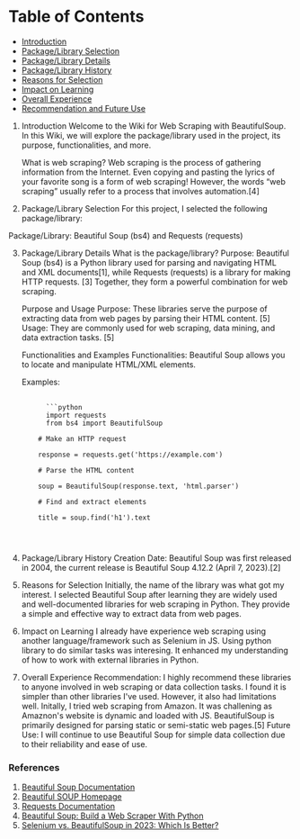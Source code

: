 # Table of Contents

- [Introduction](#introduction)
- [Package/Library Selection](#package-library-selection)
- [Package/Library Details](#package-library-details)
- [Package/Library History](#package-library-history)
- [Reasons for Selection](#reasons-for-selection)
- [Impact on Learning](#impact-on-learning)
- [Overall Experience](#overall-experience)
- [Recommendation and Future Use](#recommendation-and-future-use)

1. Introduction <a name="introduction"></a>
   Welcome to the Wiki for Web Scraping with BeautifulSoup. In this Wiki, we will explore the package/library used in the project, its purpose, functionalities, and more.

   What is web scraping?
   Web scraping is the process of gathering information from the Internet. Even copying and pasting the lyrics of your favorite song is a form of web scraping! However, the words “web scraping” usually refer to a process that involves automation.[4]

2. Package/Library Selection <a name="package-library-selection"></a>
   For this project, I selected the following package/library:

Package/Library: Beautiful Soup (bs4) and Requests (requests)

3. Package/Library Details <a name="package-library-details"></a>
   What is the package/library? <a name="what-is-the-package-library"></a>
   Purpose: Beautiful Soup (bs4) is a Python library used for parsing and navigating HTML and XML documents[1], while Requests (requests) is a library for making HTTP requests. [3] Together, they form a powerful combination for web scraping.

   Purpose and Usage <a name="purpose-and-usage"></a>
   Purpose: These libraries serve the purpose of extracting data from web pages by parsing their HTML content. [5]
   Usage: They are commonly used for web scraping, data mining, and data extraction tasks. [5]

   Functionalities and Examples <a name="functionalities-and-examples"></a>
   Functionalities: Beautiful Soup allows you to locate and manipulate HTML/XML elements.

   Examples:
      <pre>
      <code>
         ```python
         import requests
         from bs4 import BeautifulSoup
      
       # Make an HTTP request
      
       response = requests.get('https://example.com')
      
       # Parse the HTML content
      
       soup = BeautifulSoup(response.text, 'html.parser')
      
       # Find and extract elements
      
       title = soup.find('h1').text
   </pre>
   </code>

4. Package/Library History <a name="package-library-history"></a>
   Creation Date: Beautiful Soup was first released in 2004, the current release is Beautiful Soup 4.12.2 (April 7, 2023).[2]

5. Reasons for Selection <a name="reasons-for-selection"></a>
   Initially, the name of the library was what got my interest. I selected Beautiful Soup after learning they are widely used and well-documented libraries for web scraping in Python.
   They provide a simple and effective way to extract data from web pages.

6. Impact on Learning <a name="impact-on-learning"></a>
   I already have experience web scraping using another language/framework such as Selenium in JS. Using python library to do similar tasks was interesing.
   It enhanced my understanding of how to work with external libraries in Python.

7. Overall Experience <a name="overall-experience"></a>
   Recommendation: I highly recommend these libraries to anyone involved in web scraping or data collection tasks. I found it is simpler than other libraries I've used.
   However, it also had limitations well. Initally, I tried web scraping from Amazon. It was challening as Amaznon's website is dynamic and loaded with JS. BeautifulSoup is primarily designed for parsing static or semi-static web pages.[5]
   Future Use: I will continue to use Beautiful Soup for simple data collection due to their reliability and ease of use.

### References

1. [Beautiful Soup Documentation](https://www.crummy.com/software/BeautifulSoup/bs4/doc/)
2. [Beautiful SOUP Homepage](https://www.crummy.com/software/BeautifulSoup/)
3. [Requests Documentation](https://docs.python-requests.org/en/latest/)
4. [Beautiful Soup: Build a Web Scraper With Python](https://realpython.com/beautiful-soup-web-scraper-python/)
5. [Selenium vs. BeautifulSoup in 2023: Which Is Better?](https://www.zenrows.com/blog/selenium-vs-beautifulsoup)
